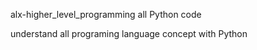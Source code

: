 alx-higher_level_programming
all Python code


understand all programing language concept with Python 
